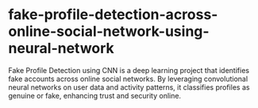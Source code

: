 # fake-profile-detection-across-online-social-network-using-neural-network
Fake Profile Detection using CNN is a deep learning project that identifies fake accounts across online social networks. By leveraging convolutional neural networks on user data and activity patterns, it classifies profiles as genuine or fake, enhancing trust and security online.
